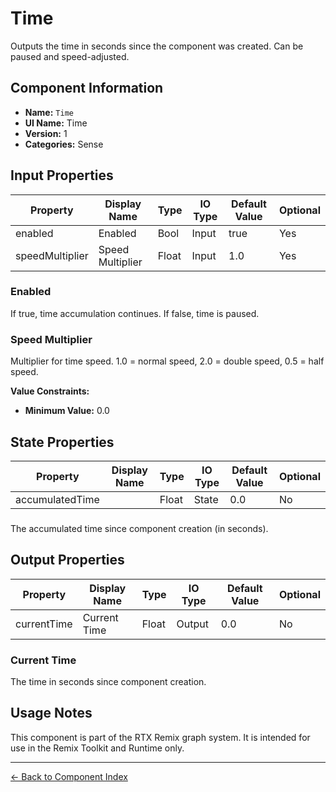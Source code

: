 # Time

Outputs the time in seconds since the component was created\. Can be paused and speed\-adjusted\.

## Component Information

- **Name:** `Time`
- **UI Name:** Time
- **Version:** 1
- **Categories:** Sense

## Input Properties

| Property | Display Name | Type | IO Type | Default Value | Optional |
|----------|--------------|------|---------|---------------|----------|
| enabled | Enabled | Bool | Input | true | Yes | 
| speedMultiplier | Speed Multiplier | Float | Input | 1\.0 | Yes | 

### Enabled

If true, time accumulation continues\. If false, time is paused\.


### Speed Multiplier

Multiplier for time speed\. 1\.0 = normal speed, 2\.0 = double speed, 0\.5 = half speed\.


**Value Constraints:**

- **Minimum Value:** 0\.0

## State Properties

| Property | Display Name | Type | IO Type | Default Value | Optional |
|----------|--------------|------|---------|---------------|----------|
| accumulatedTime |  | Float | State | 0\.0 | No | 

### 

The accumulated time since component creation \(in seconds\)\.


## Output Properties

| Property | Display Name | Type | IO Type | Default Value | Optional |
|----------|--------------|------|---------|---------------|----------|
| currentTime | Current Time | Float | Output | 0\.0 | No | 

### Current Time

The time in seconds since component creation\.


## Usage Notes

This component is part of the RTX Remix graph system. It is intended for use in the Remix Toolkit and Runtime only.

---
[← Back to Component Index](index.md)
